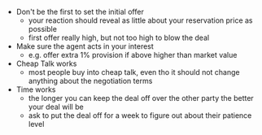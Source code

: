 - Don't be the first to set the initial offer
	- your reaction should reveal as little about your reservation price as possible
	- first offer really high, but not too high to blow the deal
- Make sure the agent acts in your interest
	- e.g. offer extra 1% provision if above higher than market value
- Cheap Talk works
	- most people buy into cheap talk, even tho it should not change anything about the negotiation terms
- Time works
	- the longer you can keep the deal off over the other party the better your deal will be
	- ask to put the deal off for a week to figure out about their patience level